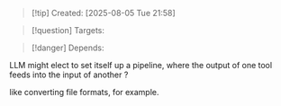 
>[!tip] Created: [2025-08-05 Tue 21:58]

>[!question] Targets: 

>[!danger] Depends: 

LLM might elect to set itself up a pipeline, where the output of one tool feeds into the input of another ?

like converting file formats, for example.